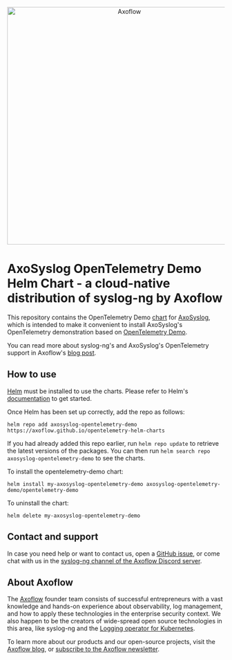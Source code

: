 <p align="center">
  <picture>
    <source media="(prefers-color-scheme: light)" srcset="https://github.com/axoflow/axosyslog-docker/raw/main/docs/axoflow-logo-color.svg">
    <source media="(prefers-color-scheme: dark)" srcset="https://github.com/axoflow/axosyslog-docker/raw/main/docs/axoflow-logo-white.svg">
    <img alt="Axoflow" src="https://github.com/axoflow/axosyslog-docker/raw/main/docs/axoflow-logo-color.svg" width="550">
  </picture>
</p>

# AxoSyslog OpenTelemetry Demo Helm Chart - a cloud-native distribution of syslog-ng by Axoflow

This repository contains the OpenTelemetry Demo [chart](https://helm.sh/docs/topics/charts/) for [AxoSyslog](https://github.com/axoflow/axosyslog-docker), which is intended to make it convenient to install AxoSyslog's OpenTelemetry demonstration based on [OpenTelemetry Demo](https://github.com/open-telemetry/opentelemetry-demo).

You can read more about syslog-ng's and AxoSyslog's OpenTelemetry support in Axoflow's [blog post](https://axoflow.com/opentelemetry-support-in-more-detail-in-axosyslog-and-syslog-ng/).

## How to use

[Helm](https://helm.sh) must be installed to use the charts.  Please refer to
Helm's [documentation](https://helm.sh/docs) to get started.

Once Helm has been set up correctly, add the repo as follows:

    helm repo add axosyslog-opentelemetry-demo https://axoflow.github.io/opentelemetry-helm-charts

If you had already added this repo earlier, run `helm repo update` to retrieve
the latest versions of the packages.  You can then run `helm search repo
axosyslog-opentelemetry-demo` to see the charts.

To install the opentelemetry-demo chart:

    helm install my-axosyslog-opentelemetry-demo axosyslog-opentelemetry-demo/opentelemetry-demo

To uninstall the chart:

    helm delete my-axosyslog-opentelemetry-demo

## Contact and support

In case you need help or want to contact us, open a [GitHub issue](https://github.com/axoflow/opentelemetry-demo/issues), or come chat with us in the [syslog-ng channel of the Axoflow Discord server](https://discord.gg/4Fzy7D66Qq).

## About Axoflow

The [Axoflow](https://axoflow.com) founder team consists of successful entrepreneurs with a vast knowledge and hands-on experience about observability, log management, and how to apply these technologies in the enterprise security context. We also happen to be the creators of wide-spread open source technologies in this area, like syslog-ng and the [Logging operator for Kubernetes](https://github.com/kube-logging/logging-operator).

To learn more about our products and our open-source projects, visit the [Axoflow blog](https://axoflow.com/blog/), or [subscribe to the Axoflow newsletter](https://axoflow.com/#newsletter-subscription).
